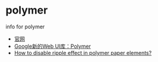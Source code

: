polymer
=======

info for polymer

* [官网](http://www.polymer-project.org/)
* [Google新的Web UI库：Polymer](http://www.csdn.net/article/2013-05-17/2815334-Polymer)
* [How to disable ripple effect in polymer paper elements?](http://stackoverflow.com/questions/26831568/how-to-disable-ripple-effect-in-polymer-paper-elements)

